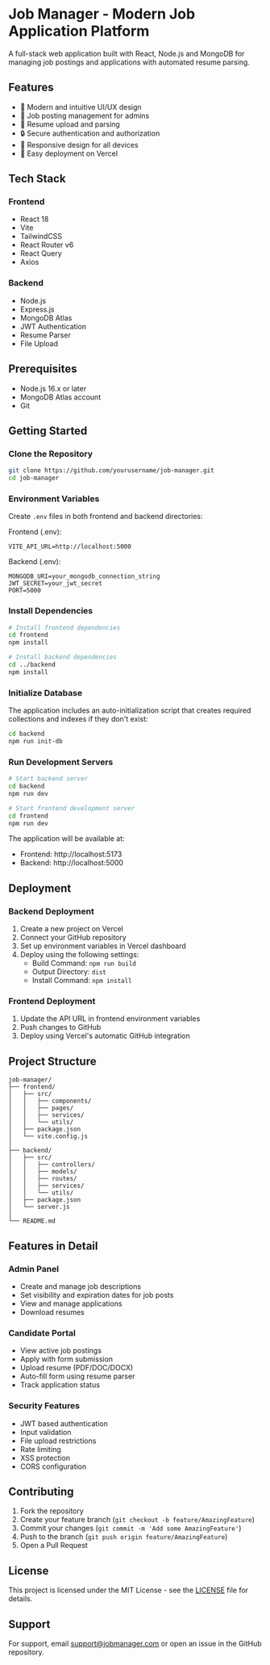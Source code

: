 # Job Manager - Modern Job Application Platform

A full-stack web application built with React, Node.js and MongoDB for managing job postings and applications with automated resume parsing.

## Features

- 🎯 Modern and intuitive UI/UX design
- 📝 Job posting management for admins
- 📄 Resume upload and parsing
- 🔒 Secure authentication and authorization
- 📱 Responsive design for all devices
- 🚀 Easy deployment on Vercel

## Tech Stack

### Frontend
- React 18
- Vite
- TailwindCSS
- React Router v6
- React Query
- Axios

### Backend
- Node.js
- Express.js
- MongoDB Atlas
- JWT Authentication
- Resume Parser
- File Upload

## Prerequisites

- Node.js 16.x or later
- MongoDB Atlas account
- Git

## Getting Started

### Clone the Repository

```bash
git clone https://github.com/yourusername/job-manager.git
cd job-manager
```

### Environment Variables

Create `.env` files in both frontend and backend directories:

Frontend (.env):
```env
VITE_API_URL=http://localhost:5000
```

Backend (.env):
```env
MONGODB_URI=your_mongodb_connection_string
JWT_SECRET=your_jwt_secret
PORT=5000
```

### Install Dependencies

```bash
# Install frontend dependencies
cd frontend
npm install

# Install backend dependencies
cd ../backend
npm install
```

### Initialize Database

The application includes an auto-initialization script that creates required collections and indexes if they don't exist:

```bash
cd backend
npm run init-db
```

### Run Development Servers

```bash
# Start backend server
cd backend
npm run dev

# Start frontend development server
cd frontend
npm run dev
```

The application will be available at:
- Frontend: http://localhost:5173
- Backend: http://localhost:5000

## Deployment

### Backend Deployment

1. Create a new project on Vercel
2. Connect your GitHub repository
3. Set up environment variables in Vercel dashboard
4. Deploy using the following settings:
   - Build Command: `npm run build`
   - Output Directory: `dist`
   - Install Command: `npm install`

### Frontend Deployment

1. Update the API URL in frontend environment variables
2. Push changes to GitHub
3. Deploy using Vercel's automatic GitHub integration

## Project Structure

```
job-manager/
├── frontend/
│   ├── src/
│   │   ├── components/
│   │   ├── pages/
│   │   ├── services/
│   │   └── utils/
│   ├── package.json
│   └── vite.config.js
│
├── backend/
│   ├── src/
│   │   ├── controllers/
│   │   ├── models/
│   │   ├── routes/
│   │   ├── services/
│   │   └── utils/
│   ├── package.json
│   └── server.js
│
└── README.md
```

## Features in Detail

### Admin Panel
- Create and manage job descriptions
- Set visibility and expiration dates for job posts
- View and manage applications
- Download resumes

### Candidate Portal
- View active job postings
- Apply with form submission
- Upload resume (PDF/DOC/DOCX)
- Auto-fill form using resume parser
- Track application status

### Security Features
- JWT based authentication
- Input validation
- File upload restrictions
- Rate limiting
- XSS protection
- CORS configuration

## Contributing

1. Fork the repository
2. Create your feature branch (`git checkout -b feature/AmazingFeature`)
3. Commit your changes (`git commit -m 'Add some AmazingFeature'`)
4. Push to the branch (`git push origin feature/AmazingFeature`)
5. Open a Pull Request

## License

This project is licensed under the MIT License - see the [LICENSE](LICENSE) file for details.

## Support

For support, email support@jobmanager.com or open an issue in the GitHub repository.
